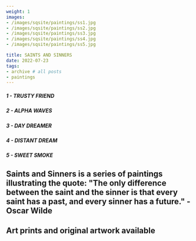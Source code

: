 ```yaml
---
weight: 1
images:
- /images/sqsite/paintings/ss1.jpg
- /images/sqsite/paintings/ss2.jpg
- /images/sqsite/paintings/ss3.jpg
- /images/sqsite/paintings/ss4.jpg
- /images/sqsite/paintings/ss5.jpg

title: SAINTS AND SINNERS 
date: 2022-07-23
tags:
- archive # all posts
- paintings
---
```


  #####  1 - TRUSTY FRIEND
  #####  2 - ALPHA WAVES
  #####  3 - DAY DREAMER
  #####  4 - DISTANT DREAM
  #####  5 - SWEET SMOKE

## Saints and Sinners is a series of paintings illustrating the quote: **"The only difference between the saint and the sinner is that every saint has a past, and every sinner has a future."** - Oscar Wilde ##

## **Art prints and original artwork available** ## 